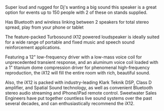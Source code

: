 Super loud and rugged for Dj's wanting a big sound this speaker is a great option for events up to 150 people with 2 of these on stands supplied.

Has Bluetooth and wireless linking between 2 speakers for total stereo spread, play from your phone or tablet  

The feature-packed Turbosound iX12 powered loudspeaker is ideally suited for a wide range of portable and fixed music and speech sound reinforcement applications.

Featuring a 12" low-frequency driver with a low-mass voice coil for unprecedented transient response, and an aluminum voice coil loaded with a 1" titanium dome compression driver for phenomenal high-frequency reproduction, the iX12 will fill the entire room with rich, beautiful sound. 

Also, the iX12 is packed with industry-leading Klark Teknik DSP, Class D amplifier, and Spatial Sound technology, as well as convenient Bluetooth stereo audio streaming and iPhone/iPad remote control. Sweetwater Sales Engineers have put together countless live sound systems over the past several decades, and can enthusiastically recommend the iX12.

